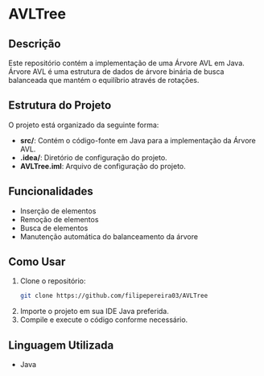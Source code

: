# AVLTree

## Descrição

Este repositório contém a implementação de uma Árvore AVL em Java. Árvore AVL é uma estrutura de dados de árvore binária de busca balanceada que mantém o equilíbrio através de rotações.

## Estrutura do Projeto

O projeto está organizado da seguinte forma:
- **src/**: Contém o código-fonte em Java para a implementação da Árvore AVL.
- **.idea/**: Diretório de configuração do projeto.
- **AVLTree.iml**: Arquivo de configuração do projeto.

## Funcionalidades

- Inserção de elementos
- Remoção de elementos
- Busca de elementos
- Manutenção automática do balanceamento da árvore

## Como Usar

1. Clone o repositório:
    ```sh
    git clone https://github.com/filipepereira03/AVLTree
    ```
2. Importe o projeto em sua IDE Java preferida.
3. Compile e execute o código conforme necessário.

## Linguagem Utilizada

- Java
